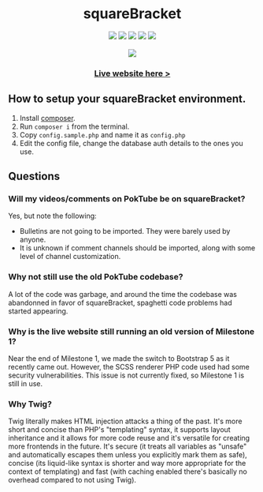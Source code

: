 <h1 align="center">squareBracket</h1>

<p align="center">

<img src="https://img.shields.io/discord/737791548435071037?style=plastic">
<img src="https://img.shields.io/github/v/release/chazizsquarebracket/squarebracket?include_prereleases&label=lastest%20released&style=plastic">
<img src="https://img.shields.io/github/release-date-pre/chazizsquarebracket/squarebracket?label=released&style=plastic">
<img src="https://img.shields.io/github/commits-since/chazizsquarebracket/squarebracket/milestone-1?include_prereleases&style=plastic">
<img src="https://img.shields.io/github/repo-size/chazizsquarebracket/squarebracket&style=plastic"><br><br>
<a href="https://www.youtube.com/channel/UCMnG3eA5QcSgIPsavuW4ubA">
<img src="https://img.shields.io/youtube/channel/subscribers/UCMnG3eA5QcSgIPsavuW4ubA?style=social">
</a>
</p>

<h3 align="center"><a href="https://185.86.231.49/">Live website here ></a></h3>

## How to setup your squareBracket environment.
1. Install [composer](https://getcomposer.org/).
2. Run `composer i` from the terminal.
3. Copy `config.sample.php` and name it as `config.php`
4. Edit the config file, change the database auth details to the ones you use.

## Questions

### Will my videos/comments on PokTube be on squareBracket?
Yes, but note the following:
* Bulletins are not going to be imported. They were barely used by anyone.
* It is unknown if comment channels should be imported, along with some level of channel customization.

### Why not  still use the old PokTube codebase?
A lot of the code was garbage, and around the time the codebase was abandonned in favor of squareBracket, spaghetti code problems had started appearing.

### Why is the live website still running an old version of Milestone 1?
Near the end of Milestone 1, we made the switch to Bootstrap 5 as it recently came out. However, the SCSS renderer PHP code used had some security vulnerabilities. This issue is not currently fixed, so Milestone 1 is still in use.

### Why Twig?
Twig literally makes HTML injection attacks a thing of the past. It's more short and concise than PHP's "templating" syntax, it supports layout inheritance and it allows for more code reuse and it's versatile for creating more frontends in the future. It's secure (it treats all variables as "unsafe" and automatically escapes them unless you explicitly mark them as safe), concise (its liquid-like syntax is shorter and way more appropriate for the context of templating) and fast (with caching enabled there's basically no overhead compared to not using Twig).
